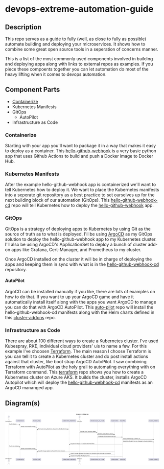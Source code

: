 # devops-extreme-automation-guide

## Description

This repo serves as a guide to fully (well, as close to fully as possible) automate building and deploying your microservices.
It shows how to combine some great open source tools in a seperation of concerns manner.

This is a list of the most commonly used components involved in building and deploying apps along with links to external
repos as examples.  If you piece these compoents together you can let automation do most of the heavy lifting when it comes 
to devops automation.

## Component Parts

+ [Containerize](https://github.com/polinchw/devops-extreme-automation-guide#containerize)
+ Kubernetes Manifests
+ GitOps
    + AutoPilot
+ Infrastructure as Code

### Containerize

Starting with your app you'll want to package it in a way that makes it easy to deploy as a container.  This [hello-github-webhook](https://github.com/polinchw/hello-github-webhook) is a very basic python app that uses Github Actions to build and push a Docker image to Docker Hub.

### Kubernetes Manifests

After the example hello-github-webhook app is containerized we'll want to tell Kubernetes how to deploy it.  We want to place the Kubernetes manifests into a seperate git repository as a best practice to set ourselves up for the next building block of our automation (GitOps).  This [hello-github-webhook-cd](https://github.com/polinchw/hello-github-webhook-cd) repo will tell Kubernetes how to deploy the [hello-github-webhook](https://github.com/polinchw/hello-github-webhook) app.  

### GitOps

GitOps is a strategy of deploying apps to Kubernetes by using Git as the source of truth as to what is deployed.  I'll be using [ArgoCD](https://argo-cd.readthedocs.io/en/stable/) as my GitOps solution to deploy the hello-github-webhook app to my Kubernetes cluster.  I'll also be using ArgoCD's ApplicationSet to deploy a bunch of cluster add-on apps like Grafana, Cert-Manager, and Prometheus to my cluster.  

Once ArgoCD installed on the cluster it will be in charge of deploying the apps and keeping them in sync
with what is in the [hello-github-webhook-cd](https://github.com/polinchw/hello-github-webhook-cd) repository.

#### AutoPilot

ArgoCD can be installed manually if you like, there are lots of examples on how to do that.  If you want to up your 
ArgoCD game and have it automatically install itself along with the apps you want ArgoCD to manage you can do that with 
ArgoCD AutoPilot.  This [auto-pilot](https://github.com/polinchw/auto-pilot) repo will install the hello-github-webhook-cd 
manifests along with the Helm charts defined in this [cluster-addons](https://github.com/polinchw/cluster-addons) repo.

### Infrastructure as Code

There are about 100 different ways to create a Kubernetes cluster.  I've used Kubespray, RKE, individual cloud providers' 
uis to name a few.  For this example I've choosen [Terraform](https://www.terraform.io/).  The main reason I choose Terraform is you can tell it to create 
a Kubernetes cluster and do post install actions against that cluster, like boot strap ArgoCD AutoPilot.  I saw combining Terraform with AutoPilot as the holy grail to automating everything with on Terraform command.  This [terraform](https://github.com/polinchw/terraform) repo shows you how to create a Kubernetes cluster on Azure AKS.  It builds the cluster, installs ArgoCD Autopilot which will deploy the [hello-github-webhook-cd](https://github.com/polinchw/hello-github-webhook-cd) manifests as an ArgoCD mananged app.

## Diagram(s)

![Sequence!](diagrams/sequenceDiagram.png)